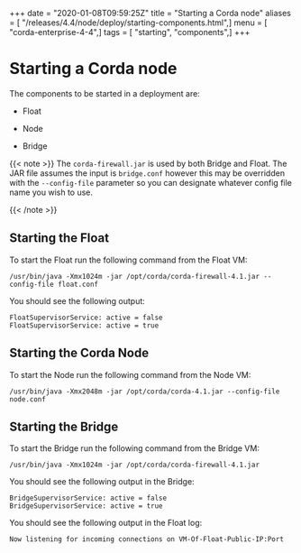 +++
date = "2020-01-08T09:59:25Z"
title = "Starting a Corda node"
aliases = [ "/releases/4.4/node/deploy/starting-components.html",]
menu = [ "corda-enterprise-4-4",]
tags = [ "starting", "components",]
+++


# Starting a Corda node

The components to be started in a deployment are:


* Float


* Node


* Bridge



{{< note >}}
The `corda-firewall.jar` is used by both Bridge and Float. The JAR file  assumes the input is `bridge.conf` however this may be overridden with the `--config-file` parameter so you can designate whatever config file name you wish to use.

{{< /note >}}

## Starting the Float

To start the Float run the following command from the Float VM:

`/usr/bin/java -Xmx1024m -jar /opt/corda/corda-firewall-4.1.jar --config-file float.conf`

You should see the following output:

```shell
FloatSupervisorService: active = false
FloatSupervisorService: active = true
```

## Starting the Corda Node

To start the Node run the following command from the Node VM:

`/usr/bin/java -Xmx2048m -jar /opt/corda/corda-4.1.jar --config-file node.conf`


## Starting the Bridge

To start the Bridge run the following command from the Bridge VM:

`/usr/bin/java -Xmx1024m -jar /opt/corda/corda-firewall-4.1.jar`

You should see the following output in the Bridge:

```shell
BridgeSupervisorService: active = false
BridgeSupervisorService: active = true
```
You should see the following output in the Float log:

```shell
Now listening for incoming connections on VM-Of-Float-Public-IP:Port
```

